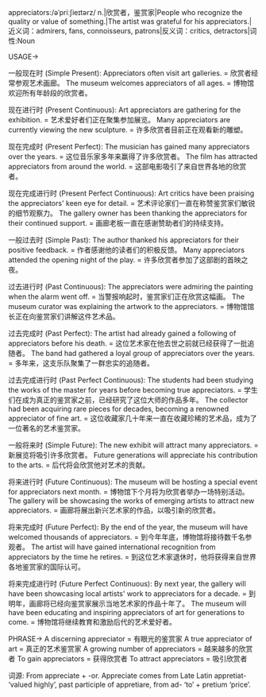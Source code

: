 appreciators:/əˈpriːʃieɪtərz/
n.|欣赏者，鉴赏家|People who recognize the quality or value of something.|The artist was grateful for his appreciators.|近义词：admirers, fans, connoisseurs, patrons|反义词：critics, detractors|词性:Noun

USAGE->

一般现在时 (Simple Present):
Appreciators often visit art galleries. = 欣赏者经常参观艺术画廊。
The museum welcomes appreciators of all ages. = 博物馆欢迎所有年龄段的欣赏者。

现在进行时 (Present Continuous):
Art appreciators are gathering for the exhibition. = 艺术爱好者们正在聚集参加展览。
Many appreciators are currently viewing the new sculpture. = 许多欣赏者目前正在观看新的雕塑。

现在完成时 (Present Perfect):
The musician has gained many appreciators over the years. = 这位音乐家多年来赢得了许多欣赏者。
The film has attracted appreciators from around the world. = 这部电影吸引了来自世界各地的欣赏者。

现在完成进行时 (Present Perfect Continuous):
Art critics have been praising the appreciators' keen eye for detail. = 艺术评论家们一直在称赞鉴赏家们敏锐的细节观察力。
The gallery owner has been thanking the appreciators for their continued support. = 画廊老板一直在感谢赞助者们的持续支持。

一般过去时 (Simple Past):
The author thanked his appreciators for their positive feedback. = 作者感谢他的读者们的积极反馈。
Many appreciators attended the opening night of the play. = 许多欣赏者参加了这部剧的首映之夜。

过去进行时 (Past Continuous):
The appreciators were admiring the painting when the alarm went off. =  当警报响起时，鉴赏家们正在欣赏这幅画。
The museum curator was explaining the artwork to the appreciators. = 博物馆馆长正在向鉴赏家们讲解这件艺术品。


过去完成时 (Past Perfect):
The artist had already gained a following of appreciators before his death. =  这位艺术家在他去世之前就已经获得了一批追随者。
The band had gathered a loyal group of appreciators over the years. = 多年来，这支乐队聚集了一群忠实的追随者。

过去完成进行时 (Past Perfect Continuous):
The students had been studying the works of the master for years before becoming true appreciators. = 学生们在成为真正的鉴赏家之前，已经研究了这位大师的作品多年。
The collector had been acquiring rare pieces for decades, becoming a renowned appreciator of fine art. = 这位收藏家几十年来一直在收藏珍稀的艺术品，成为了一位著名的艺术鉴赏家。

一般将来时 (Simple Future):
The new exhibit will attract many appreciators. = 新展览将吸引许多欣赏者。
Future generations will appreciate his contribution to the arts. = 后代将会欣赏他对艺术的贡献。

将来进行时 (Future Continuous):
The museum will be hosting a special event for appreciators next month. = 博物馆下个月将为欣赏者举办一场特别活动。
The gallery will be showcasing the works of emerging artists to attract new appreciators. = 画廊将展出新兴艺术家的作品，以吸引新的欣赏者。

将来完成时 (Future Perfect):
By the end of the year, the museum will have welcomed thousands of appreciators. = 到今年年底，博物馆将接待数千名参观者。
The artist will have gained international recognition from appreciators by the time he retires. = 到这位艺术家退休时，他将获得来自世界各地鉴赏家的国际认可。

将来完成进行时 (Future Perfect Continuous):
By next year, the gallery will have been showcasing local artists' work to appreciators for a decade. = 到明年，画廊将已经向鉴赏家展示当地艺术家的作品十年了。
The museum will have been educating and inspiring appreciators of art for generations to come. = 博物馆将继续教育和激励后代的艺术爱好者。



PHRASE->
A discerning appreciator = 有眼光的鉴赏家
A true appreciator of art = 真正的艺术鉴赏家
A growing number of appreciators = 越来越多的欣赏者
To gain appreciators = 获得欣赏者
To attract appreciators = 吸引欣赏者

词源: From appreciate + -or.  Appreciate comes from Late Latin appretiat- ‘valued highly’, past participle of appretiare, from ad- ‘to’ + pretium ‘price’.

